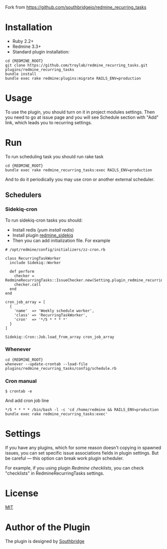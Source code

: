 Fork from https://github.com/southbridgeio/redmine_recurring_tasks

# Installation

* Ruby 2.2+
* Redmine 3.3+
* Standard plugin installation:

```
cd {REDMINE_ROOT}
git clone https://github.com/troylab/redmine_recurring_tasks.git plugins/redmine_recurring_tasks
bundle install
bundle exec rake redmine:plugins:migrate RAILS_ENV=production
```

# Usage

To use the plugin, you should turn on it in project modules settings. Then you need to go at issue page and you will see
Schedule section with "Add" link, which leads you to recurring settings.

# Run

To run scheduling task you should run rake task

```
cd {REDMINE_ROOT}
bundle exec rake redmine_recurring_tasks:exec RAILS_ENV=production
```

And to do it periodically you may use cron or another external scheduler.

## Schedulers

### Sidekiq-cron

To run sidekiq-cron tasks you should:

- Install redis (*yum install redis*)
- Install plugin [redmine_sidekiq](https://github.com/ogom/redmine_sidekiq)
- Then you can add initialization file. For example

```
# /opt/redmine/config/initializers/zz-cron.rb

class RecurringTaskWorker
  include Sidekiq::Worker

  def perform
    checker = RedmineRecurringTasks::IssueChecker.new(Setting.plugin_redmine_recurring_tasks)
    checker.call
  end
end

cron_job_array = [
  {
    'name'  => 'Weekly schedule worker',
    'class' => 'RecurringTaskWorker',
    'cron'  => '*/5 * * * *'
  }
]

Sidekiq::Cron::Job.load_from_array cron_job_array
```

### Whenever

```
cd {REDMINE_ROOT}
whenever --update-crontab --load-file plugins/redmine_recurring_tasks/config/schedule.rb
```

### Cron manual

```
$ crontab -e
```

And add cron job line

```
*/5 * * * * /bin/bash -l -c 'cd /home/redmine && RAILS_ENV=production bundle exec rake redmine_recurring_tasks:exec'
```

# Settings

If you have any plugins, which for some reason doesn't copying in spawned issues, you can set specific issue associations fields in plugin settings. But be careful — this option can break work plugin scheduler.

For example, if you using plugin *Redmine checklists*, you can check "checklists" in RedmineRecurringTasks settings.

# License

[MIT](https://github.com/southbridgeio/redmine_recurring_tasks/blob/master/LICENSE)

# Author of the Plugin

The plugin is designed by [Southbridge](https://southbridge.io)
